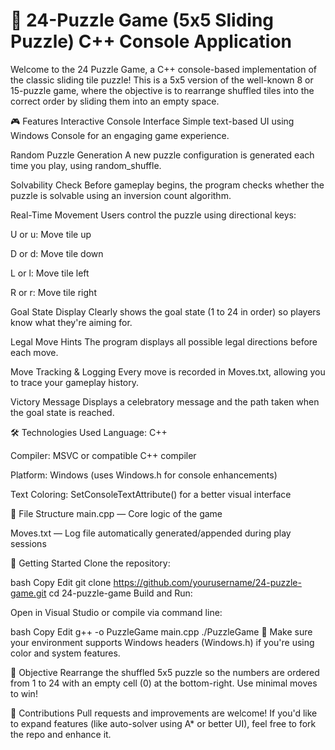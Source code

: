 # 🧩 24-Puzzle Game (5x5 Sliding Puzzle) C++ Console Application
Welcome to the 24 Puzzle Game, a C++ console-based implementation of the classic sliding tile puzzle! This is a 5x5 version of the well-known 8 or 15-puzzle game, where the objective is to rearrange shuffled tiles into the correct order by sliding them into an empty space.

🎮 Features
Interactive Console Interface
Simple text-based UI using Windows Console for an engaging game experience.

Random Puzzle Generation
A new puzzle configuration is generated each time you play, using random_shuffle.

Solvability Check
Before gameplay begins, the program checks whether the puzzle is solvable using an inversion count algorithm.

Real-Time Movement
Users control the puzzle using directional keys:

U or u: Move tile up

D or d: Move tile down

L or l: Move tile left

R or r: Move tile right

Goal State Display
Clearly shows the goal state (1 to 24 in order) so players know what they're aiming for.

Legal Move Hints
The program displays all possible legal directions before each move.

Move Tracking & Logging
Every move is recorded in Moves.txt, allowing you to trace your gameplay history.

Victory Message
Displays a celebratory message and the path taken when the goal state is reached.

🛠️ Technologies Used
Language: C++

Compiler: MSVC or compatible C++ compiler

Platform: Windows (uses Windows.h for console enhancements)

Text Coloring: SetConsoleTextAttribute() for a better visual interface

📁 File Structure
main.cpp — Core logic of the game

Moves.txt — Log file automatically generated/appended during play sessions

🚀 Getting Started
Clone the repository:

bash
Copy
Edit
git clone https://github.com/yourusername/24-puzzle-game.git
cd 24-puzzle-game
Build and Run:

Open in Visual Studio or compile via command line:

bash
Copy
Edit
g++ -o PuzzleGame main.cpp
./PuzzleGame
📝 Make sure your environment supports Windows headers (Windows.h) if you're using color and system features.

🎯 Objective
Rearrange the shuffled 5x5 puzzle so the numbers are ordered from 1 to 24 with an empty cell (0) at the bottom-right. Use minimal moves to win!

🤝 Contributions
Pull requests and improvements are welcome! If you'd like to expand features (like auto-solver using A* or better UI), feel free to fork the repo and enhance it.

